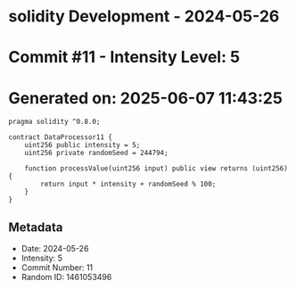 ﻿# solidity Development - 2024-05-26
# Commit #11 - Intensity Level: 5
# Generated on: 2025-06-07 11:43:25
```solidity
pragma solidity ^0.8.0;

contract DataProcessor11 {
    uint256 public intensity = 5;
    uint256 private randomSeed = 244794;

    function processValue(uint256 input) public view returns (uint256) {
        return input * intensity + randomSeed % 100;
    }
}
```
## Metadata
- Date: 2024-05-26
- Intensity: 5
- Commit Number: 11
- Random ID: 1461053496
